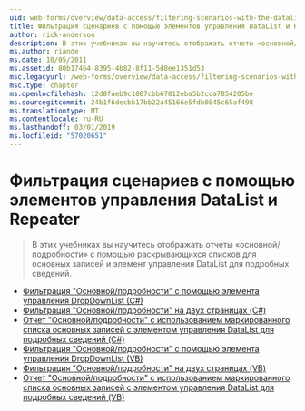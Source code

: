 ```yaml
---
uid: web-forms/overview/data-access/filtering-scenarios-with-the-datalist-and-repeater/index
title: Фильтрация сценариев с помощью элементов управления DataList и Repeater | Документация Майкрософт
author: rick-anderson
description: В этих учебниках вы научитесь отображать отчеты «основной/подробности» с помощью раскрывающихся списков для основных записей и элемент управления DataList для подробных сведений.
ms.author: riande
ms.date: 10/05/2011
ms.assetid: 80b17464-8395-4b82-8f11-5d8ee1351d53
msc.legacyurl: /web-forms/overview/data-access/filtering-scenarios-with-the-datalist-and-repeater
msc.type: chapter
ms.openlocfilehash: 12d8faeb9c1087cbb67812eba5b2cca7854205be
ms.sourcegitcommit: 24b1f6decbb17bb22a45166e5fdb0845c65af498
ms.translationtype: MT
ms.contentlocale: ru-RU
ms.lasthandoff: 03/01/2019
ms.locfileid: "57020651"
---
```

<a name="filtering-scenarios-with-the-datalist-and-repeater"></a>Фильтрация сценариев с помощью элементов управления DataList и Repeater
====================
> В этих учебниках вы научитесь отображать отчеты «основной/подробности» с помощью раскрывающихся списков для основных записей и элемент управления DataList для подробных сведений.


- [Фильтрация "Основной/подробности" с помощью элемента управления DropDownList (C#)](master-detail-filtering-with-a-dropdownlist-datalist-cs.md)
- [Фильтрация "Основной/подробности" на двух страницах (C#)](master-detail-filtering-acess-two-pages-datalist-cs.md)
- [Отчет "Основной/подробности" с использованием маркированного списка основных записей с элементом управления DataList для подробных сведений (C#)](master-detail-using-a-bulleted-list-of-master-records-with-a-details-datalist-cs.md)
- [Фильтрация "Основной/подробности" с помощью элемента управления DropDownList (VB)](master-detail-filtering-with-a-dropdownlist-datalist-vb.md)
- [Фильтрация "Основной/подробности" на двух страницах (VB)](master-detail-filtering-acess-two-pages-datalist-vb.md)
- [Отчет "Основной/подробности" с использованием маркированного списка основных записей с элементом управления DataList для подробных сведений (VB)](master-detail-using-a-bulleted-list-of-master-records-with-a-details-datalist-vb.md)
